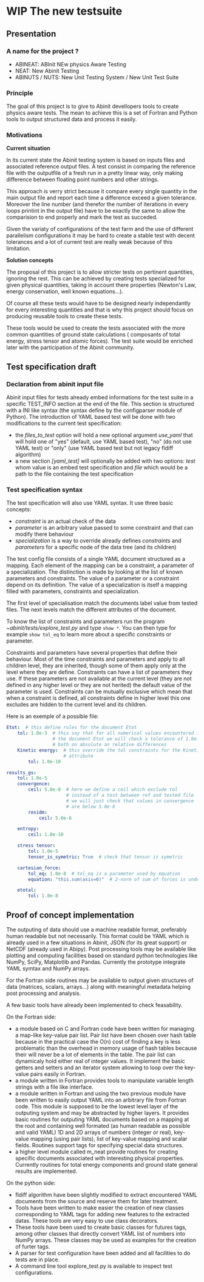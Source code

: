 # WIP The new testsuite

## Presentation

### A name for the project ?

- ABINEAT: ABInit NEw physics Aware Testing
- NEAT: New Abinit Testing
- ABINUTS / NUTS: New Unit Testing System / New Unit Test Suite

### Principle

The goal of this project is to give to Abinit devellopers tools to create
physics aware tests.  The mean to achieve this is a set of Fortran and Python
tools to output structured data and process it easily.

### Motivations

__Current situation__

In its current state the Abinit testing system is based on inputs files and
associated reference output files.  A test consist in comparing the reference
file with the outputfile of a fresh run in a pretty linear way, only making
difference between floating point numbers and other strings.

This approach is verry strict because it compare every single quantity in the
main output file and report each time a difference exceed a given tolerance.
Moreover the line number (and therefor the number of iterations in every loops
printint in the output file) have to be exactly the same to allow the
comparision to end properly and mark the test as succeded.

Given the variaty of configurations of the test farm and the use of different
parallelism configurations it may be hard to create a stable test with decent
tolerances and a lot of current test are really weak because of this limitation.

__Solution concepts__

The proposal of this project is to allow stricter tests on pertinent quantities,
ignoring the rest. This can be achieved by creating tests specialized for given
physical quantities, taking in account there properties (Newton's Law, energy
conservation, well known equations...).

Of course all these tests would have to be designed nearly independantly for
every interesting quantities and that is why this project should focus on
producing reusable tools to create these tests.

These tools would be used to create the tests associated with the more common
quantities of ground state calculations ( composants of total energy, stress
tensor and atomic forces). The test suite would be enriched later with the
participation of the Abinit community.


## Test specification draft

### Declaration from abinit input file

Abinit input files for tests already embed informations for the test suite in a
specific TEST\_INFO section at the end of the file. This section is structured
with a INI like syntax (the syntax define by the configparser module of
Python).  The introduction of YAML based test will be done with two
modifications to the current test specification:

- the *files\_to\_test* option will hold a new optional argument *use_yaml*
  that will hold one of "yes" (default, use YAML based test), "no" (do not use
  YAML test) or "only" (use YAML based test but not legacy fldiff algorithm)
- a new section *[yaml_test]* will optionally be added with two options: *test*
  whom value is an embed test specification and *file* which would be a path to
  the file containing the test specification

### Test specification syntax

The test specification will also use YAML syntax. It use three basic concepts:

- _constraint_ is an actual check of the data
- _parameter_ is an arbitrary value passed to some constraint and that can
  modify there behaviour
- _specialization_ is a way to override already defines _constraints_ and
  _parameters_ for a specific node of the data tree (and its children)

The test config file consists of a single YAML document structured as a
mapping. Each element of the mapping can be a constraint, a parameter of a
specialization. The distinction is made by looking at the list of known
parameters and constraints. The value of a parameter or a constraint depend on
its definition. The value of a specialization is itself a mapping filled with
parameters, constraints and specialization.

The first level of specialisation match the documents label value from tested files.
The next levels match the different attributes of the document.

To know the list of constraints and parameters run the program
_~abinit/tests/explore\_test.py_ and type `show *`. You can then type for
example `show tol_eq` to learn more about a specific constraints or parameter.

Constraints and parameters have several properties that define their behaviour.
Most of the time constraints and parameters and apply to all children level,
they are inherited, though some of them apply only at the level where they are
define. Constraints can have a list of parameters they use. If these parameters
are not available at the current level (they are not defined in any higher
level or they are not herited) the default value of the parameter is used.
Constraints can be mutually exclusive which mean that when a constraint is defined,
all constraints define in higher level this one excludes are hidden to the
current level and its children.

Here is an exemple of a possible file:
```yaml
Etot:  # this define rules for the document Etot
    tol: 1.0e-3  # this say that for all numerical values encountered in
                 # the document Etot we will check a tolerance of 1.0e-3
                 # both on absolute an relative differences
    Kinetic energy:  # this override the tol constraints for the Kinetic enrgy
                     # attribute
        tol: 1.0e-10

results_gs:
    tol: 1.0e-5
    convergence:
        ceil: 5.0e-8  # here we define a ceil which exclude tol
                      # instead of a test between ref and tested file
                      # we will just check that values in convergence
                      # are below 5.0e-8
        residm:
            ceil: 5.0e-6

    entropy:
        ceil: 1.0e-10

    stress tensor:
        tol: 1.0e-5
        tensor_is_symetric: True  # check that tensor is symetric

    cartesian_force:
        tol_eq: 1.0e-8  # tol_eq is a parameter used by equation
        equation: "this.sum(axis=0)"  # 2-norm of sum of forces is under 1e-8

    etotal:
        tol: 1.0e-8
```

## Proof of concept implementation

The outputing of data should use a machine readable format, preferably human
readable but not necessarily.  This format could be YAML which is already used
in a few situations in Abinit, JSON (for its great support) or NetCDF (already
used in Abipy).  Post processing tools may be available like plotting and
computing facilities based on standard python technologies like NumPy, SciPy,
Matplotlib and Pandas. Currently the prototype integrate YAML symtax and NumPy
arrays.

For the Fortran side routines may be available to output given structures of
data (matrices, scalars, arrays...) along with meaningful metadata helping post
processing and analysis.

A few basic tools have already been implemented to check feasability.

On the Fortran side:

- a module based on C and Fortran code have been written for managing a map-like
  key-value pair list. Pair list have been chosen over hash table because in the
  practical case the O(n) cost of finding a key is less problematic than the
  overhead in memory usage of hash tables because their will never be a lot of
  elements in the table.  The pair list can dynamicaly hold either real of
  integer values. It implement the basic getters and setters and an iterator
  system allowing to loop over the key-value pairs easily in Fortran.
- a module written in Fortran provides tools to manipulate variable length strings 
  with a file like interface.
- a module written in Fortran and using the two previous module have been written
  to easily output YAML into an arbitrary file from Fortran code. This module is
  supposed to be the lowest level layer of the outputing system and may be
  abstracted by higher layers. It provides basic routines for outputing YAML
  documents based on a mapping at the root and containing well formated (as
  human readable as possible and valid YAML) 1D and 2D arrays of numbers
  (integer or real), key-value mapping (using pair lists), list of key-value
  mapping and scalar fields.  Routines support tags for specifying special data
  structures.
- a higher level module called m\_neat provide routines for creating specific
  documents associated with interesting physical properties. Currently routines
  for total energy components and ground state general results are implemented.

On the python side:

- fldiff algorithm have been slightly modified to extract encountered YAML
  documents from the source and reserve them for later treatment.
- Tools have been written to make easier the creation of new classes
  corresponding to YAML tags for adding new features to the extracted datas.
  These tools are very easy to use class decorators.
- These tools have been used to create basic classes for futures tags, among
  other classes that directly convert YAML list of numbers into NumPy arrays.
  These classes may be used as examples for the creation of furter tags.
- A parser for test configuration have been added and all facilities to do tests
  are in place.
- A command line tool explore_test.py is available to inspect test configurations.
